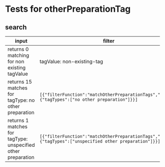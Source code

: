# Tests for otherPreparationTag

## search

| input                                                        | filter                                                                                                        | expectedCount | matchingCatalogNumbers |
| ------------------------------------------------------------ | ------------------------------------------------------------------------------------------------------------- | ------------- | ---------------------- |
| returns 0 matching for non existing tagValue                 | tagValue: non-existing-tag                                                                                    |               |                        |
| returns 15 matches for tagType: no other preparation         | ```[{"filterFunction":"matchOtherPreparationTags","input":{"tagTypes":["no other preparation"]}}]```          | 12            |                        |
| returns 1 matches for tagType: unspecified other preparation | ```[{"filterFunction":"matchOtherPreparationTags","input":{"tagTypes":["unspecified other preparation"]}}]``` | 4             |                        |